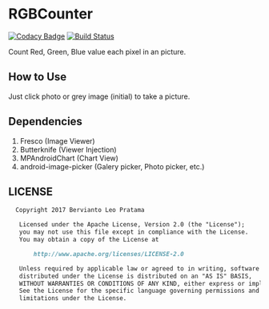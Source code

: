 # RGBCounter

[![Codacy Badge](https://api.codacy.com/project/badge/Grade/63b29de7e23d4110864abed64630e6ea)](https://app.codacy.com/app/berviantoleo/RGBCounter_2?utm_source=github.com&utm_medium=referral&utm_content=bervProject/RGBCounter&utm_campaign=Badge_Grade_Settings)
[![Build Status](https://travis-ci.org/bervProject/RGBCounter.svg?branch=master)](https://travis-ci.org/bervProject/RGBCounter)

Count Red, Green, Blue value each pixel in an picture.

## How to Use

Just click photo or grey image (initial) to take a picture.

## Dependencies

 1. Fresco (Image Viewer)
 2. Butterknife (Viewer Injection)
 3. MPAndroidChart (Chart View)
 4. android-image-picker (Galery picker, Photo picker, etc.)

## LICENSE
```markdown
  Copyright 2017 Bervianto Leo Pratama

   Licensed under the Apache License, Version 2.0 (the "License");
   you may not use this file except in compliance with the License.
   You may obtain a copy of the License at

       http://www.apache.org/licenses/LICENSE-2.0

   Unless required by applicable law or agreed to in writing, software
   distributed under the License is distributed on an "AS IS" BASIS,
   WITHOUT WARRANTIES OR CONDITIONS OF ANY KIND, either express or implied.
   See the License for the specific language governing permissions and
   limitations under the License.
```
